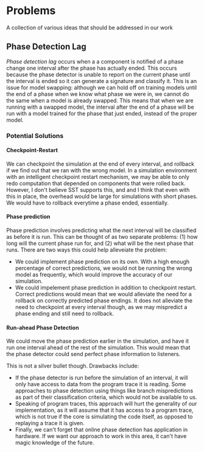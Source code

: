 Problems
=========================

A collection of various ideas that should be addressed in our work

## Phase Detection Lag

_Phase detection lag_ occurs when a a component is notified of a phase change one interval after the phase has actually ended. This occurs because the phase detector is unable to report on the current phase until the interval is ended so it can generate a signature and classify it. This is an issue for model swapping: although we can hold off on training models until the end of a phase when we know what phase we were in, we cannot do the same when a model is already swapped. This means that when we are running with a swapped model, the interval after the end of a phase will be run with a model trained for the phase that just ended, instead of the proper model. 

### Potential Solutions

#### Checkpoint-Restart
We can checkpoint the simulation at the end of every interval, and rollback if we find out that we ran with the wrong model. In a simulation environment with an intelligent checkpoint restart mechanism, we may be able 
to only redo computation that depended on components that were rolled back. However, I don't believe SST supports this, and and I think that even with this in place, the overhead would be large for simulations with short phases. We would have to rollback everytime a phase ended, essentially. 

#### Phase prediction
Phase prediction involves predicting what the next interval will be classified as before it is run. This can be thought of as two separate problems: (1) how long will the current phase run for, and (2) what will be the next phase that runs. There are two ways this could help alleveiate the problem:
* We could implement phase prediction on its own. With a high enough percentage of correct predictions, we would not be running the wrong model as frequently, which would improve the accuracy of our simulation. 
* We could impelement phase prediction in addition to checkpoint restart. Correct predictions would mean that we would alleviate the need for a rollback on correctly predicted phase endings. It does not alleviate the need to checkpoint at every interval though, as we may mispredict a phase ending and still need to rollback.

#### Run-ahead Phase Detection
We could move the phase prediction earlier in the simulation, and have it run one interval ahead of the rest of the simulation. This would mean that the phase detector could send perfect phase information to listeners. 

This is not a silver bullet though. Drawbacks include:
* If the phase detector is run before the simulation of an interval, it will only have access to data from the program trace it is reading. Some approaches to phase detection using things like branch mispredictions as part of their classification criteria, which would not be available to us. 
* Speaking of program traces, this approach will hurt the generality of our implementation, as it will assume that it has access to a program trace, which is not true if the core is simulating the code itself, as opposed to replaying a trace it is given. 
* Finally, we can't forget that online phase detection has application in hardware. If we want our approach to work in this area, it can't have magic knowledge of the future. 
